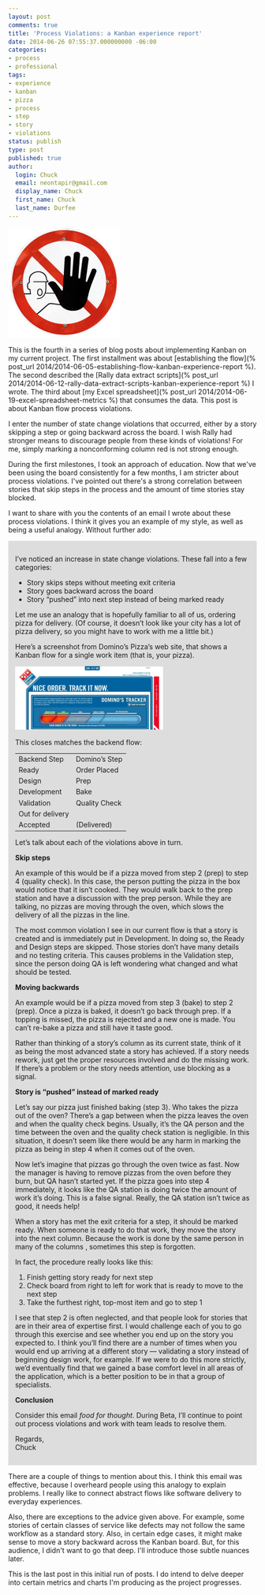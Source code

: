 ```yaml
---
layout: post
comments: true
title: 'Process Violations: a Kanban experience report'
date: 2014-06-26 07:55:37.000000000 -06:00
categories:
- process
- professional
tags:
- experience
- kanban
- pizza
- process
- step
- story
- violations
status: publish
type: post
published: true
author:
  login: Chuck
  email: neontapir@gmail.com
  display_name: Chuck
  first_name: Chuck
  last_name: Durfee
---
```

![violations](/assets/violations.jpeg)

This is the fourth in a series of blog posts about implementing Kanban on my current project. The first installment was about [establishing the flow](% post_url 2014/2014-06-05-establishing-flow-kanban-experience-report %). The second described the [Rally data extract scripts](% post_url 2014/2014-06-12-rally-data-extract-scripts-kanban-experience-report %) I wrote. The third about [my Excel spreadsheet](% post_url 2014/2014-06-19-excel-spreadsheet-metrics %) that consumes the data. This post is about Kanban flow process violations.

I enter the number of state change violations that occurred, either by a story skipping a step or going backward across the board. I wish Rally had stronger means to discourage people from these kinds of violations! For me, simply marking a nonconforming column red is not strong enough.

During the first milestones, I took an approach of education. Now that we've been using the board consistently for a few months, I am stricter about process violations. I've pointed out there's a strong correlation between stories that skip steps in the process and the amount of time stories stay blocked.

I want to share with you the contents of an email I wrote about these process violations. I think it gives you an example of my style, as well as being a useful analogy. Without further ado:

<div style="background:#DDDDDD;padding:1em">
<p>I’ve noticed an increase in state change violations. These fall into a few categories:</p>

<ul>
<li>Story skips steps without meeting exit criteria</li>
<li>Story goes backward across the board</li>
<li>Story “pushed” into next step instead of being marked ready</li>
</ul>

<p>Let me use an analogy that is hopefully familiar to all of us, ordering pizza for delivery. (Of course, it doesn’t look like your city has a lot of pizza delivery, so you might have to work with me a little bit.)</p>

<p>Here’s a screenshot from Domino’s Pizza’s web site, that shows a Kanban flow for a single work item (that is, your pizza).</p>

<p><img src="/assets/dominos-kanban-flow-300x129.png" alt="dominos-kanban-flow" title="" /></p>

<p>This closes matches the backend flow:</p>

<table>

<tbody>

<tr>

<td>Backend Step</td>

<td>Domino’s Step</td>

</tr>

<tr>

<td>Ready</td>

<td>Order Placed</td>

</tr>

<tr>

<td>Design</td>

<td>Prep</td>

</tr>

<tr>

<td>Development</td>

<td>Bake</td>

</tr>

<tr>

<td>Validation</td>

<td>Quality Check</td>

</tr>

<tr>

<td>Out for delivery</td>

</tr>

<tr>

<td>Accepted</td>

<td>(Delivered)</td>

</tr>

</tbody>

</table>

<p>Let’s talk about each of the violations above in turn.</p>

<p><strong>Skip steps</strong></p>

<p>An example of this would be if a pizza moved from step 2 (prep) to step 4 (quality check). In this case, the person putting the pizza in the box would notice that it isn’t cooked. They would walk back to the prep station and have a discussion with the prep person. While they are talking, no pizzas are moving through the oven, which slows the delivery of all the pizzas in the line.</p>

<p>The most common violation I see in our current flow is that a story is created and is immediately put in Development. In doing so, the Ready and Design steps are skipped. Those stories don’t have many details and no testing criteria. This causes problems in the Validation step, since the person doing QA is left wondering what changed and what should be tested.</p>

<p><strong>Moving backwards</strong></p>

<p>An example would be if a pizza moved from step 3 (bake) to step 2 (prep). Once a pizza is baked, it doesn’t go back through prep. If a topping is missed, the pizza is rejected and a new one is made. You can’t re-bake a pizza and still have it taste good.</p>

<p>Rather than thinking of a story’s column as its current state, think of it as being the most advanced state a story has achieved. If a story needs rework, just get the proper resources involved and do the missing work. If there’s a problem or the story needs attention, use blocking as a signal.</p>

<p><strong>Story is “pushed” instead of marked ready</strong></p>

<p>Let’s say our pizza just finished baking (step 3). Who takes the pizza out of the oven? There’s a gap between when the pizza leaves the oven and when the quality check begins. Usually, it’s the QA person and the time between the oven and the quality check station is negligible. In this situation, it doesn’t seem like there would be any harm in marking the pizza as being in step 4 when it comes out of the oven.</p>

<p>Now let’s imagine that pizzas go through the oven twice as fast. Now the manager is having to remove pizzas from the oven before they burn, but QA hasn’t started yet. If the pizza goes into step 4 immediately, it looks like the QA station is doing twice the amount of work it’s doing. This is a false signal. Really, the QA station isn’t twice as good, it needs help!</p>

<p>When a story has met the exit criteria for a step, it should be marked ready. When someone is ready to do that work, they move the story into the next column. Because the work is done by the same person in many of the columns , sometimes this step is forgotten.</p>

<p>In fact, the procedure really looks like this:</p>

<ol>
<li>Finish getting story ready for next step</li>
<li>Check board from right to left for work that is ready to move to the next step</li>
<li>Take the furthest right, top-most item and go to step 1</li>
</ol>

<p>I see that step 2 is often neglected, and that people look for stories that are in their area of expertise first. I would challenge each of you to go through this exercise and see whether you end up on the story you expected to. I think you’ll find there are a number of times when you would end up arriving at a different story — validating a story instead of beginning design work, for example. If we were to do this more strictly, we’d eventually find that we gained a base comfort level in all areas of the application, which is a better position to be in that a group of specialists.</p>

<p><strong>Conclusion</strong></p>

<p>Consider this email <em>food for thought</em>. During Beta, I’ll continue to point out process violations and work with team leads to resolve them.</p>

<p>Regards, <br />
Chuck</p>

</div>

There are a couple of things to mention about this. I think this email was effective, because I overheard people using this analogy to explain problems. I really like to connect abstract flows like software delivery to everyday experiences.

Also, there are exceptions to the advice given above. For example, some stories of certain classes of service like defects may not follow the same workflow as a standard story. Also, in certain edge cases, it might make sense to move a story backward across the Kanban board. But, for this audience, I didn't want to go that deep. I'll introduce those subtle nuances later.

This is the last post in this initial run of posts. I do intend to delve deeper into certain metrics and charts I'm producing as the project progresses.
